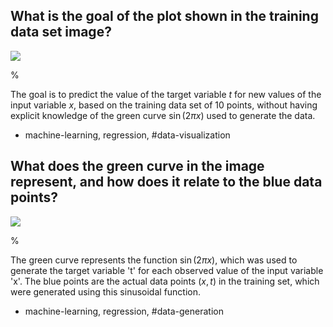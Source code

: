 ## What is the goal of the plot shown in the training data set image?

![](https://cdn.mathpix.com/cropped/2024_05_18_c2d6dddf0a986a1f7ca9g-1.jpg?height=430&width=706&top_left_y=215&top_left_x=956)

%

The goal is to predict the value of the target variable $t$ for new values of the input variable $x$, based on the training data set of 10 points, without having explicit knowledge of the green curve $\sin(2\pi x)$ used to generate the data.

- machine-learning, regression, #data-visualization


## What does the green curve in the image represent, and how does it relate to the blue data points?

![](https://cdn.mathpix.com/cropped/2024_05_18_c2d6dddf0a986a1f7ca9g-1.jpg?height=430&width=706&top_left_y=215&top_left_x=956)

%

The green curve represents the function $\sin(2\pi x)$, which was used to generate the target variable 't' for each observed value of the input variable 'x'. The blue points are the actual data points $(x, t)$ in the training set, which were generated using this sinusoidal function.

- machine-learning, regression, #data-generation